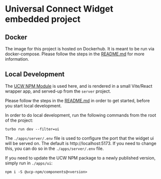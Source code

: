 # Universal Connect Widget embedded project

## Docker
The image for this project is hosted on Dockerhub. It is meant to be run via docker-compose. Please follow the steps in the 
[README.md](../../README.md) for more information.

## Local Development
The [UCW NPM Module](https://www.npmjs.com/package/@ucp-npm/components?activeTab=readme) is used here, and is rendered in a small Vite/React wrapper app, and served-up from the `server` project.

Please follow the steps in the [README.md](../../README.md) in order to get started, before you start local development.

In order to do local development, run the following commands from the root of the project:

```
turbo run dev --filter=ui
```

The `./apps/server/.env` file is used to configure the port that the widget ui will be served on. The default is http://localhost:5173. If you need to change this, you can do so in the `./apps/server/.env` file.

If you need to update the UCW NPM package to a newly published version, simply run in `./apps/ui`: 

`npm i -S @ucp-npm/components@<version>`